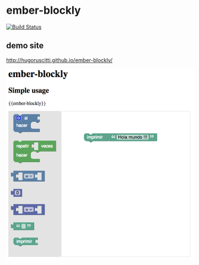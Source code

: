 # ember-blockly

[![Build Status](https://travis-ci.org/hugoruscitti/ember-blockly.svg?branch=master)](https://travis-ci.org/hugoruscitti/ember-blockly)


## demo site

http://hugoruscitti.github.io/ember-blockly/

![](images/screenshot.png)
